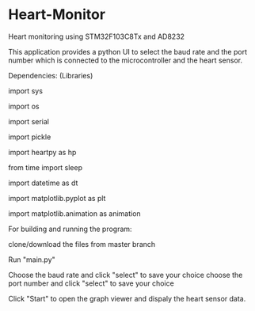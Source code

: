 # Heart-Monitor
Heart monitoring using STM32F103C8Tx and AD8232

This application provides a python UI to select the baud rate and the port number which is connected to the microcontroller and
the heart sensor. 


Dependencies: (Libraries)

import sys

import os

import serial

import pickle

import heartpy as hp

from time import sleep

import datetime as dt

import matplotlib.pyplot as plt

import matplotlib.animation as animation

For building and running the program:

clone/download the files from master branch

Run "main.py"

Choose the baud rate and click "select" to save your choice
choose the port number and click "select" to save your choice

Click "Start" to open the graph viewer and dispaly the heart sensor data. 
